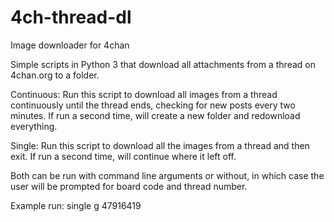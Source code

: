 # 4ch-thread-dl
Image downloader for 4chan

Simple scripts in Python 3 that download all attachments from a thread on 4chan.org to a folder.

Continuous:
Run this script to download all images from a thread continuously until the thread ends, checking for new posts every two minutes. If run a second time, will create a new folder and redownload everything.

Single:
Run this script to download all the images from a thread and then exit. If run a second time, will continue where it left off.

Both can be run with command line arguments or without, in which case the user will be prompted for board code and thread number.

Example run:
single g 47916419
